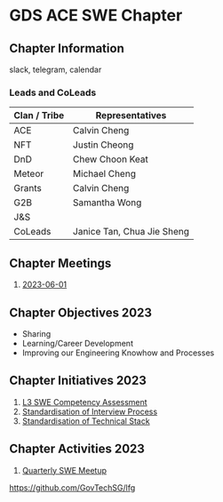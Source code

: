 # GDS ACE SWE Chapter

## Chapter Information

slack, telegram, calendar

### Leads and CoLeads

| Clan / Tribe | Representatives            |
|--------------|----------------------------|
| ACE          | Calvin Cheng               |
| NFT          | Justin Cheong              |
| DnD          | Chew Choon Keat            |
| Meteor       | Michael Cheng              |
| Grants       | Calvin Cheng               |
| G2B          | Samantha Wong              |
| J&S          |                            |
| CoLeads      | Janice Tan, Chua Jie Sheng |

## Chapter Meetings

1. [2023-06-01](meeting/meeting_20230601.md)

## Chapter Objectives 2023

- Sharing
- Learning/Career Development
- Improving our Engineering Knowhow and Processes

## Chapter Initiatives 2023

1. [L3 SWE Competency Assessment](initiative/competency_assessment.md)
2. [Standardisation of Interview Process](initiative/interview_standardisation.md)
3. [Standardisation of Technical Stack](initiative/tech_stack_standardisation.md)

## Chapter Activities 2023

1. [Quarterly SWE Meetup](swe_meetup/meetup_2023_2.md)



https://github.com/GovTechSG/lfg
